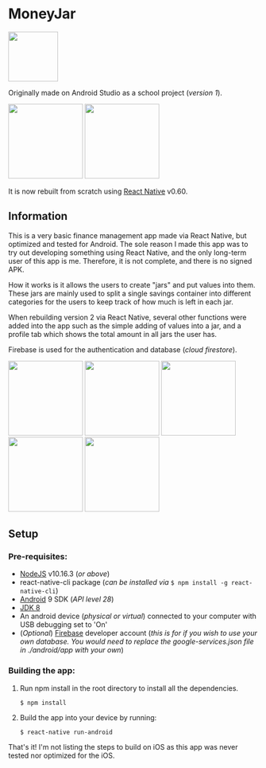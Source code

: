 # MoneyJar
<img src="https://media.discordapp.net/attachments/625686400636813352/625687865430638608/logo.png" width="100" />

Originally made on Android Studio as a school project (*version 1*).

<img src="https://media.discordapp.net/attachments/625686400636813352/625687474240225280/Screenshot_20190908-135633.jpg?width=377&height=670" width="150" /> <img src="https://media.discordapp.net/attachments/625686400636813352/625687474685083678/Screenshot_20190908-135557.jpg?width=377&height=670" width="150" />

It is now rebuilt from scratch using [React Native](https://facebook.github.io/react-native/) v0.60.
## Information
This is a very basic finance management app made via React Native, but optimized and tested for Android. The sole reason I made this app was to try out developing something using React Native, and the only long-term user of this app is me. Therefore, it is not complete, and there is no signed APK.

How it works is it allows the users to create "jars" and put values into them. These jars are mainly used to split a single savings container into different categories for the users to keep track of how much is left in each jar.

When rebuilding version 2 via React Native, several other functions were added into the app such as the simple adding of values into a jar, and a profile tab which shows the total amount in all jars the user has.

Firebase is used for the authentication and database (*cloud firestore*).

<img src="https://media.discordapp.net/attachments/625686400636813352/625691910329335809/Screenshot_20190923-215407.jpg?width=377&height=670" width="150" /> <img src="https://media.discordapp.net/attachments/625686400636813352/625691912069971968/Screenshot_20190923-215527.jpg?width=377&height=670" width="150" /> <img src="https://media.discordapp.net/attachments/625686400636813352/625691911566393354/Screenshot_20190923-215546.jpg?width=377&height=670" width="150" /> <img src="https://media.discordapp.net/attachments/625686400636813352/625691909825757204/Screenshot_20190923-215535.jpg?width=377&height=670" width="150" /> <img src="https://media.discordapp.net/attachments/625686400636813352/625691910979321867/Screenshot_20190923-215541.jpg?width=377&height=670" width="150" />

## Setup
### Pre-requisites:
- [NodeJS](https://nodejs.org/en/) v10.16.3 (*or above*)
- react-native-cli package (*can be installed via* ```$ npm install -g react-native-cli```)
- [Android](https://developer.android.com/studio) 9 SDK (*API level 28*)
- [JDK 8](https://www.oracle.com/technetwork/java/javase/downloads/jdk8-downloads-2133151.html)
- An android device (*physical or virtual*) connected to your computer with USB debugging set to 'On'
- (*Optional*) [Firebase](https://firebase.google.com/) developer account (*this is for if you wish to use your own database. You would need to replace the google-services.json file in ./android/app with your own*)

### Building the app:
1. Run npm install in the root directory to install all the dependencies.

    ```$ npm install```

2. Build the app into your device by running:

    ```$ react-native run-android```

That's it! I'm not listing the steps to build on iOS as this app was never tested nor optimized for the iOS.